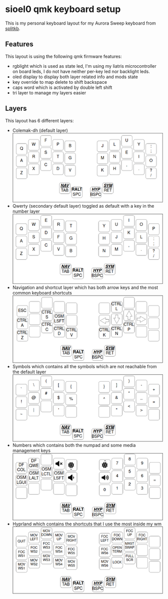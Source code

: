 # sioel0 qmk keyboard setup
This is my personal keyboard layout for my Aurora Sweep keyboard from [splitkb](https://splitkb.com).

## Features
This layout is using the following qmk firmware features:
- rgblight which is used as state led, I'm using my liatris microcontroller on board leds, I do not have neither per-key led nor backlight leds.
- oled display to display both layer related info and mods state
- key override to map delete to shift backspace
- caps word which is activated by double left shift
- tri layer to manage my layers easier

## Layers
This layout has 6 different layers:
- Colemak-dh (default layer)
![](layout_images/COL.png)
- Qwerty (secondary default layer) toggled as default with a key in the number layer
![](layout_images/QWE.png)
- Navigation and shortcut layer which has both arrow keys and the most common keyboard shortcuts
![](layout_images/NAV.png)
- Symbols which contains all the symbols which are not reachable from the default layer
![](layout_images/SYM.png)
- Numbers which contains both the numpad and some media management keys
![](layout_images/NUM.png)
- Hyprland which contains the shortcuts that I use the most inside my wm
![](layout_images/HYP.png)
